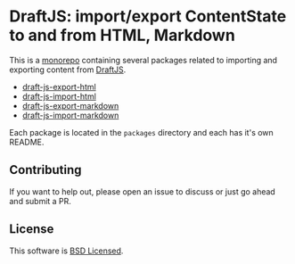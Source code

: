 # DraftJS: import/export ContentState to and from HTML, Markdown

This is a [monorepo](https://lernajs.io/) containing several packages related to importing and exporting content from [DraftJS](https://draftjs.org/).

* [draft-js-export-html](https://www.npmjs.com/package/draft-js-export-html)
* [draft-js-import-html](https://www.npmjs.com/package/draft-js-import-html)
* [draft-js-export-markdown](https://www.npmjs.com/package/draft-js-export-markdown)
* [draft-js-import-markdown](https://www.npmjs.com/package/draft-js-import-markdown)

Each package is located in the `packages` directory and each has it's own README.

## Contributing

If you want to help out, please open an issue to discuss or just go ahead and submit a PR.

## License

This software is [BSD Licensed](/LICENSE).
